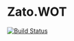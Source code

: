 # Zato.WOT
[![Build Status](https://travis-ci.org/luiszimmermann/Zato.WOT.svg?branch=master)](https://travis-ci.org/luiszimmermann/Zato.WOT)